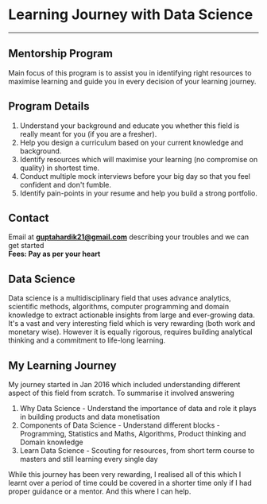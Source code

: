 # Learning Journey with Data Science
---
## Mentorship Program

Main focus of this program is to assist you in identifying right resources to maximise learning and guide you in every decision of your learning journey. 


## Program Details

1. Understand your background and educate you whether this field is really meant for you (if you are a fresher).
2. Help you design a curriculum based on your current knowledge and background.
3. Identify resources which will maximise your learning (no compromise on quality) in shortest time.
4. Conduct multiple mock interviews before your big day so that you feel confident and don't fumble. 
5. Identify pain-points in your resume and help you build a strong portfolio.


## Contact
Email at **guptahardik21@gmail.com** describing your troubles and we can get started
<br>
**Fees: Pay as per your heart**


## Data Science
Data science is a multidisciplinary field that uses advance analytics, scientific methods, algorithms, computer programming and domain knowledge to extract actionable insights from large and ever-growing data. It's a vast and very interesting field which is very rewarding (both work and monetary wise). However it is equally rigorous, requires building analytical thinking and a commitment to life-long learning.  


## My Learning Journey
My journey started in Jan 2016 which included understanding different aspect of this field from scratch. To summarise it involved answering

1. Why Data Science - Understand the importance of data and role it plays in building products and data monetisation
2. Components of Data Science - Understand different blocks - Programming, Statistics and Maths, Algorithms, Product thinking and Domain knowledge
3. Learn Data Science - Scouting for resources, from short term course to masters and still learning every single day

While this journey has been very rewarding, I realised all of this which I learnt over a period of time could be covered in a shorter time only if I had proper guidance or a mentor. And this where I can help. 



